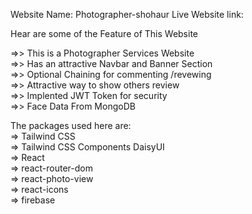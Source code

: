 Website Name: Photographer-shohaur
Live Website link: 

Hear are some of the  Feature of This Website<br/>

  =>> This is a Photographer Services Website<br/>
  =>> Has an attractive Navbar and Banner Section<br/>
  =>> Optional Chaining for commenting /revewing<br/>
  =>> Attractive way to show others review<br/>
  =>> Implented JWT Token for security<br/>
  =>> Face Data From MongoDB<br/>

The packages used here are:<br/>
   => Tailwind CSS<br/>
   => Tailwind CSS Components DaisyUI<br/>
   => React<br/>
   => react-router-dom<br/>
   => react-photo-view<br/>
   => react-icons<br/>
   => firebase<br/>